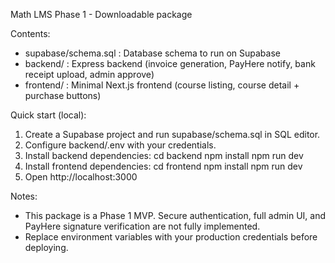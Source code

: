 Math LMS Phase 1 - Downloadable package

Contents:
- supabase/schema.sql        : Database schema to run on Supabase
- backend/                  : Express backend (invoice generation, PayHere notify, bank receipt upload, admin approve)
- frontend/                 : Minimal Next.js frontend (course listing, course detail + purchase buttons)

Quick start (local):
1. Create a Supabase project and run supabase/schema.sql in SQL editor.
2. Configure backend/.env with your credentials.
3. Install backend dependencies:
   cd backend
   npm install
   npm run dev
4. Install frontend dependencies:
   cd frontend
   npm install
   npm run dev
5. Open http://localhost:3000

Notes:
- This package is a Phase 1 MVP. Secure authentication, full admin UI, and PayHere signature verification are not fully implemented.
- Replace environment variables with your production credentials before deploying.

